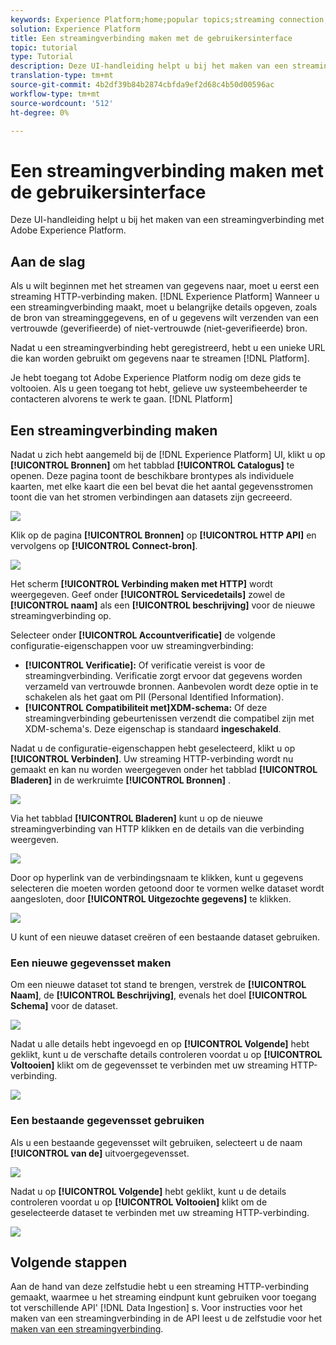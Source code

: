 ```yaml
---
keywords: Experience Platform;home;popular topics;streaming connection;create streaming connection;ui guide;tutorial;create a streaming connection;streaming ingestion;ingestion;
solution: Experience Platform
title: Een streamingverbinding maken met de gebruikersinterface
topic: tutorial
type: Tutorial
description: Deze UI-handleiding helpt u bij het maken van een streamingverbinding met Adobe Experience Platform.
translation-type: tm+mt
source-git-commit: 4b2df39b84b2874cbfda9ef2d68c4b50d00596ac
workflow-type: tm+mt
source-wordcount: '512'
ht-degree: 0%

---
```



# Een streamingverbinding maken met de gebruikersinterface

Deze UI-handleiding helpt u bij het maken van een streamingverbinding met Adobe Experience Platform.

## Aan de slag

Als u wilt beginnen met het streamen van gegevens naar, moet u eerst een streaming HTTP-verbinding maken. [!DNL Experience Platform] Wanneer u een streamingverbinding maakt, moet u belangrijke details opgeven, zoals de bron van streaminggegevens, en of u gegevens wilt verzenden van een vertrouwde (geverifieerde) of niet-vertrouwde (niet-geverifieerde) bron.

Nadat u een streamingverbinding hebt geregistreerd, hebt u een unieke URL die kan worden gebruikt om gegevens naar te streamen [!DNL Platform].

Je hebt toegang tot Adobe Experience Platform nodig om deze gids te voltooien. Als u geen toegang tot hebt, gelieve uw systeembeheerder te contacteren alvorens te werk te gaan. [!DNL Platform]

## Een streamingverbinding maken

Nadat u zich hebt aangemeld bij de [!DNL Experience Platform] UI, klikt u op **[!UICONTROL Bronnen]** om het tabblad **[!UICONTROL Catalogus]** te openen. Deze pagina toont de beschikbare brontypes als individuele kaarten, met elke kaart die een bel bevat die het aantal gegevensstromen toont die van het stromen verbindingen aan datasets zijn gecreeerd.

![](../images/streaming-ingestion/ui/click-sources.png)

Klik op de pagina **[!UICONTROL Bronnen]** op **[!UICONTROL HTTP API]** en vervolgens op **[!UICONTROL Connect-bron]**.

![](../images/streaming-ingestion/ui/click-connect-source.png)

Het scherm **[!UICONTROL Verbinding maken met HTTP]** wordt weergegeven. Geef onder **[!UICONTROL Servicedetails]** zowel de **[!UICONTROL naam]** als een **[!UICONTROL beschrijving]** voor de nieuwe streamingverbinding op.

Selecteer onder **[!UICONTROL Accountverificatie]** de volgende configuratie-eigenschappen voor uw streamingverbinding:

- **[!UICONTROL Verificatie]:** Of verificatie vereist is voor de streamingverbinding. Verificatie zorgt ervoor dat gegevens worden verzameld van vertrouwde bronnen. Aanbevolen wordt deze optie in te schakelen als het gaat om PII (Personal Identified Information).
- **[!UICONTROL Compatibiliteit met]XDM-schema:** Of deze streamingverbinding gebeurtenissen verzendt die compatibel zijn met XDM-schema&#39;s. Deze eigenschap is standaard **ingeschakeld**.

Nadat u de configuratie-eigenschappen hebt geselecteerd, klikt u op **[!UICONTROL Verbinden]**. Uw streaming HTTP-verbinding wordt nu gemaakt en kan nu worden weergegeven onder het tabblad **[!UICONTROL Bladeren]** in de werkruimte **[!UICONTROL Bronnen]** .

![](../images/streaming-ingestion/ui/http-sources-details.png)

Via het tabblad **[!UICONTROL Bladeren]** kunt u op de nieuwe streamingverbinding van HTTP klikken en de details van die verbinding weergeven.

![](../images/streaming-ingestion/ui/browse-sources.png)

Door op hyperlink van de verbindingsnaam te klikken, kunt u gegevens selecteren die moeten worden getoond door te vormen welke dataset wordt aangesloten, door **[!UICONTROL Uitgezochte gegevens]** te klikken.

![](../images/streaming-ingestion/ui/select-data.png)

U kunt of een nieuwe dataset [](#create-a-new-dataset) creëren of een bestaande dataset [](#use-an-existing-dataset)gebruiken.

### Een nieuwe gegevensset maken

Om een nieuwe dataset tot stand te brengen, verstrek de **[!UICONTROL Naam]**, de **[!UICONTROL Beschrijving]**, evenals het doel **[!UICONTROL Schema]** voor de dataset.

![](../images/streaming-ingestion/ui/create-new-dataset.png)

Nadat u alle details hebt ingevoegd en op **[!UICONTROL Volgende]** hebt geklikt, kunt u de verschafte details controleren voordat u op **[!UICONTROL Voltooien]** klikt om de gegevensset te verbinden met uw streaming HTTP-verbinding.

![](../images/streaming-ingestion/ui/review-create-new-dataset.png)

### Een bestaande gegevensset gebruiken

Als u een bestaande gegevensset wilt gebruiken, selecteert u de naam **[!UICONTROL van de]** uitvoergegevensset.

![](../images/streaming-ingestion/ui/use-existing-dataset.png)

Nadat u op **[!UICONTROL Volgende]** hebt geklikt, kunt u de details controleren voordat u op **[!UICONTROL Voltooien]** klikt om de geselecteerde dataset te verbinden met uw streaming HTTP-verbinding.

![](../images/streaming-ingestion/ui/review-existing-dataset.png)

## Volgende stappen

Aan de hand van deze zelfstudie hebt u een streaming HTTP-verbinding gemaakt, waarmee u het streaming eindpunt kunt gebruiken voor toegang tot verschillende API&#39; [!DNL Data Ingestion] s. Voor instructies voor het maken van een streamingverbinding in de API leest u de zelfstudie voor het [maken van een streamingverbinding](../tutorials/create-streaming-connection.md).
